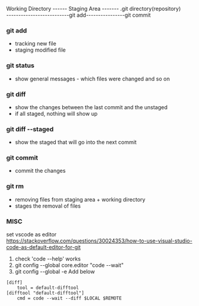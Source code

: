 Working Directory ------ Staging Area ------- .git directory(repository)  
--------------------------git add----------------git commit

### git add
- tracking new file
- staging modified file

### git status
- show general messages - which files were changed and so on

### git diff
- show the changes between the last commit and the unstaged
- if all staged, nothing will show up

### git diff --staged
- show the staged that will go into the next commit

### git commit
- commit the changes

### git rm
- removing files from staging area + working directory
- stages the removal of files







### MISC
set vscode as editor  
https://stackoverflow.com/questions/30024353/how-to-use-visual-studio-code-as-default-editor-for-git

1. check 'code --help' works
2. git config --global core.editor "code --wait"
3. git config --global -e 
Add below
```
[diff]
    tool = default-difftool
[difftool "default-difftool"]
    cmd = code --wait --diff $LOCAL $REMOTE
```
